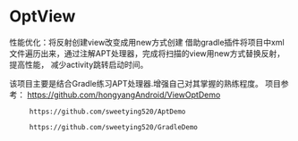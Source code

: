 # OptView

性能优化：将反射创建view改变成用new方式创建
借助gradle插件将项目中xml文件遍历出来，通过注解APT处理器，完成将扫描的view用new方式替换反射，提高性能，
减少activity跳转启动时间。

该项目主要是结合Gradle练习APT处理器.增强自己对其掌握的熟练程度。
项目参考：
         https://github.com/hongyangAndroid/ViewOptDemo

         https://github.com/sweetying520/AptDemo
          
         https://github.com/sweetying520/GradleDemo

